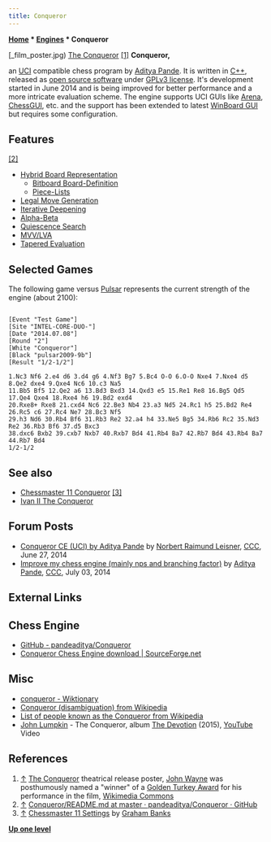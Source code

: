 ```yaml
---
title: Conqueror
---
```

**[Home](Home "Home") * [Engines](Engines "Engines") * Conqueror**

\[\_film_poster.jpg) [The Conqueror](<https://en.wikipedia.org/wiki/The_Conqueror_(1956_film)>) <a id="cite-note-1" href="#cite-ref-1">[1]</a>
**Conqueror,**

an [UCI](UCI "UCI") compatible chess program by [Aditya Pande](Aditya_Pande "Aditya Pande"). It is written in [C++](Cpp "Cpp"), released as [open source software](Category:Open_Source "Category:Open Source") under [GPLv3 license](Free_Software_Foundation#GPL "Free Software Foundation").
It's development started in June 2014 and is being improved for better performance and a more intricate evaluation scheme.
The engine supports UCI GUIs like [Arena](Arena "Arena"), [ChessGUI](ChessGUI "ChessGUI"), etc. and the support has been extended to latest [WinBoard GUI](WinBoard "WinBoard") but requires some configuration.

## Features

<a id="cite-note-2" href="#cite-ref-2">[2]</a>

- [Hybrid Board Representation](Board_Representation "Board Representation")
  - [Bitboard Board-Definition](Bitboard_Board-Definition "Bitboard Board-Definition")
  - [Piece-Lists](Piece-Lists "Piece-Lists")
- [Legal Move Generation](Move_Generation#Legal "Move Generation")
- [Iterative Deepening](Iterative_Deepening "Iterative Deepening")
- [Alpha-Beta](Alpha-Beta "Alpha-Beta")
- [Quiescence Search](Quiescence_Search "Quiescence Search")
- [MVV/LVA](MVV-LVA "MVV-LVA")
- [Tapered Evaluation](Tapered_Eval "Tapered Eval")

## Selected Games

The following game versus [Pulsar](Pulsar "Pulsar") represents the current strength of the engine (about 2100):

```

[Event "Test Game"]
[Site "INTEL-CORE-DUO-"]
[Date "2014.07.08"]
[Round "2"]
[White "Conqueror"]
[Black "pulsar2009-9b"]
[Result "1/2-1/2"]

1.Nc3 Nf6 2.e4 d6 3.d4 g6 4.Nf3 Bg7 5.Bc4 O-O 6.O-O Nxe4 7.Nxe4 d5 8.Qe2 dxe4 9.Qxe4 Nc6 10.c3 Na5 
11.Bb5 Bf5 12.Qe2 a6 13.Bd3 Bxd3 14.Qxd3 e5 15.Re1 Re8 16.Bg5 Qd5 17.Qe4 Qxe4 18.Rxe4 h6 19.Bd2 exd4 
20.Rxe8+ Rxe8 21.cxd4 Nc6 22.Be3 Nb4 23.a3 Nd5 24.Rc1 h5 25.Bd2 Re4 26.Rc5 c6 27.Rc4 Ne7 28.Bc3 Nf5 
29.h3 Nd6 30.Rb4 Bf6 31.Rb3 Re2 32.a4 h4 33.Ne5 Bg5 34.Rb6 Rc2 35.Nd3 Re2 36.Rb3 Bf6 37.d5 Bxc3 
38.dxc6 Bxb2 39.cxb7 Nxb7 40.Rxb7 Bd4 41.Rb4 Ba7 42.Rb7 Bd4 43.Rb4 Ba7 44.Rb7 Bd4
1/2-1/2

```

## See also

- [Chessmaster 11 Conqueror](Chessmaster#CM11Settings "Chessmaster") <a id="cite-note-3" href="#cite-ref-3">[3]</a>
- [Ivan II The Conqueror](Ivan_II_The_Conqueror "Ivan II The Conqueror")

## Forum Posts

- [Conqueror CE (UCI) by Aditya Pande](http://www.talkchess.com/forum/viewtopic.php?t=52773) by [Norbert Raimund Leisner](Norbert_Raimund_Leisner "Norbert Raimund Leisner"), [CCC](CCC "CCC"), June 27, 2014
- [Improve my chess engine (mainly nps and branching factor)](http://www.talkchess.com/forum/viewtopic.php?t=52847) by [Aditya Pande](Aditya_Pande "Aditya Pande"), [CCC](CCC "CCC"), July 03, 2014

## External Links

## Chess Engine

- [GitHub - pandeaditya/Conqueror](https://github.com/pandeaditya/Conqueror)
- [Conqueror Chess Engine download | SourceForge.net](https://sourceforge.net/projects/conqueror-chess-engine/)

## Misc

- [conqueror - Wiktionary](http://en.wiktionary.org/wiki/conqueror)
- [Conqueror (disambiguation) from Wikipedia](https://en.wikipedia.org/wiki/Conqueror)
- [List of people known as the Conqueror from Wikipedia](https://en.wikipedia.org/wiki/List_of_people_known_as_the_Conqueror)
- [John Lumpkin](https://remo.com/team/member/john-lumpkin/bio/) - The Conqueror, album [The Devotion](https://www.johnlumpkinmusic.com/) (2015), [YouTube](https://en.wikipedia.org/wiki/YouTube) Video

## References

1. <a id="cite-ref-1" href="#cite-note-1">↑</a> [The Conqueror](<https://en.wikipedia.org/wiki/The_Conqueror_(1956_film)>) theatrical release poster, [John Wayne](https://en.wikipedia.org/wiki/John_Wayne) was posthumously named a "winner" of a [Golden Turkey Award](https://en.wikipedia.org/wiki/The_Golden_Turkey_Awards) for his performance in the film, [Wikimedia Commons](https://en.wikipedia.org/wiki/Wikimedia_Commons)
1. <a id="cite-ref-2" href="#cite-note-2">↑</a> [Conqueror/README.md at master · pandeaditya/Conqueror · GitHub](https://github.com/pandeaditya/Conqueror/blob/master/README.md)
1. <a id="cite-ref-3" href="#cite-note-3">↑</a> [Chessmaster 11 Settings](Chessmaster#CM11Settings "Chessmaster") by [Graham Banks](Graham_Banks "Graham Banks")

**[Up one level](Engines "Engines")**

